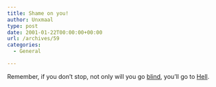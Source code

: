 ```yaml
---
title: Shame on you!
author: Unxmaal
type: post
date: 2001-01-22T00:00:00+00:00
url: /archives/59
categories:
  - General

---
```

Remember, if you don&#8217;t stop, not only will you go <A HREF="http://www.geocities.com/CapitolHill/Senate/2680/">blind</A>, you&#8217;ll go to [Hell][1].

 [1]: http://www.geocities.com/C512H/